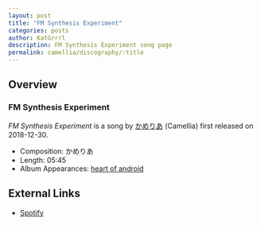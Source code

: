 ```yaml
---
layout: post
title: "FM Synthesis Experiment"
categories: posts
author: KatGrrrl
description: FM Synthesis Experiment song page
permalink: camellia/discography/:title
---
```


## Overview

### FM Synthesis Experiment

*FM Synthesis Experiment* is a song by [かめりあ](/camellia) (Camellia) first released on 2018-12-30.

* Composition: かめりあ
* Length: 05:45
* Album Appearances: [heart of android](/camellia/albums/heart-of-android)

## External Links

* [Spotify](https://open.spotify.com/track/5fs2pbhMmKNeJpX9TfbsLC?si=a223b79558df4d41)
